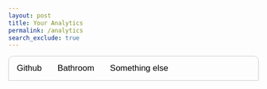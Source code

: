 ```yaml
---
layout: post
title: Your Analytics
permalink: /analytics
search_exclude: true
---
```


<head>
  <link
    rel="stylesheet"
    href="https://cdnjs.cloudflare.com/ajax/libs/animate.css/4.1.1/animate.min.css"
  />
</head>


<style>
    body {
        font-family: Arial;
    }

    /* Style the tab */
    .tab {
        overflow: hidden;
        border: 1px solid #cccccc;
        background-color: transparent;
        border-top-right-radius: 10px;
        border-top-left-radius: 10px;
    }

    /* Style the buttons inside the tab */
    .tab button {
        background-color: inherit;
        float: left;
        border: none;
        outline: none;
        cursor: pointer;
        padding: 14px 16px;
        transition: 0.3s;
        font-size: 17px;
    }

    /* Change background color of buttons on hover */
    .tab button:hover {
        background-color: #5d5d5d !important;
    }

    /* Create an active/current tablink class */
    .tab button.active {
        background-color: #373737 !important;
    }

    /* Style the tab content */
    .tabcontent {
        display: none;
        padding: 6px 12px;
        border: 1px solid #ccc;
        border-bottom-right-radius: 10px;
        border-bottom-left-radius: 10px;
        border-top: none;
    }

    .container {
        display: flex;
        justify-content: left;
        width: 100%;
        max-width: 1200px;
        /* padding: 20px; */
        padding-bottom: 20px;
        padding-top: 20px;
        box-sizing: border-box;
    }

    .profile {
        display: flex;
        align-items: flex-start;
        max-width: 800px;
        width: 100%;
        background-color: #2c3e50;
        padding: 20px;
        border-radius: 10px;
        box-shadow: 0 0 10px rgba(0, 0, 0, 0.1);
    }

    .left-side {
        display: flex;
        flex-direction: column;
        align-items: flex-start;
        margin-right: 20px;
    }

    .avatar {
        border-radius: 50%;
        width: 100px;
        height: 100px;
        margin-bottom: 20px;
    }

    .modal {
        display: none;
        position: fixed;
        z-index: 1;
        left: 0;
        top: 0;
        width: 100%;
        height: 100%;
        overflow: auto;
        background-color: rgba(0, 0, 0, 0.4);
        /* Semi-transparent black background */
        padding-top: 60px;
    }

    .modal-content {
        background-color: #3c4e60;
        /* Same background color as .profile */
        margin: 5% auto;
        padding: 20px;
        border: 1px solid #888888;
        width: 80%;
        border-radius: 10px;
        /* Rounded corners */
        box-shadow: 0 0 10px rgba(255, 0, 0, 0.5);
        /* Red shadow for alert effect */
    }

    .close {
        color: #aaa;
        float: right;
        font-size: 28px;
        font-weight: bold;
    }

    .close:hover,
    .close:focus {
        color: black;
        text-decoration: none;
        cursor: pointer;
    }
</style>

<div class="tab">
    <button class="tablinks" onclick="openTab(event, 'Github')">Github</button>
    <button class="tablinks" onclick="openTab(event, 'Bathroom')">Bathroom</button>
    <button class="tablinks" onclick="openTab(event, 'Something else')">Something else</button>
</div>

<div id="Github" class="tabcontent">
    <h3 style="padding-left: 32px;" class="animate__animated animate__fadeIn">Github</h3>
    <!-- Modal Structure -->
    <div id="dataModal" class="modal">
        <div class="modal-content">
            <span class="close">&times;</span>
            <pre id="modalData"></pre>
        </div>
    </div>

    <!-- Analytics Page -->
    <!-- Analytics Page -->
    <div class="container animate__animated animate__fadeIn">
        <div id="profile" class="profile">
            <div class="left-side">
                <img id="avatar" class="avatar" src="" alt="User Avatar">
                <p id="username"></p>
            </div>
            <div class="details">
                <p id="profile-url"></p>
                <p id="issues-count"></p>
                <p id="prs-count"></p>
                <p id="commits-count"></p>
                <p id="repos-url"></p>
                <p id="public-repos"></p>
                <p id="public-gists"></p>
                <p id="followers"></p>
                <p id="following"></p>
            </div>
        </div>
    </div>
</div>

<div id="Bathroom" class="tabcontent">
    <h3 style="padding-left: 32px;" class="animate__animated animate__fadeIn">Bathroom</h3>
    <div class="container">
        <div class="components">
        <table>
            <thead>
                <tr>
                    <th>Statistic</th>
                    <th>Value</th>
                </tr>
            </thead>
            <tbody>
                <tr>
                    <td>Average Duration (minutes)</td>
                    <td id="avg-duration">placeholder</td>
                </tr>
                <tr>
                    <td>Number of Times Gone</td>
                    <td id="num-times">placeholder</td>
                </tr>
            </tbody>
        </table>
</div>

<div id="Something else" class="tabcontent">
    <h3>Something else</h3>
    <p>Your content here</p>
</div>

<script>
    function openTab(evt, tabName) {
        var i, tabcontent, tablinks;
        tabcontent = document.getElementsByClassName("tabcontent");
        for (i = 0; i < tabcontent.length; i++) {
            tabcontent[i].style.display = "none";
        }
        tablinks = document.getElementsByClassName("tablinks");
        for (i = 0; i < tablinks.length; i++) {
            tablinks[i].className = tablinks[i].className.replace(" active", "");
        }
        document.getElementById(tabName).style.display = "block";
        evt.currentTarget.className += " active";
    }
</script>

<script type="module">
    import { pythonURI, fetchOptions } from '{{ site.baseurl }}/assets/js/api/config.js';

    // URLs to fetch profile links, user data, and commits
    const profileLinksUrl = `${pythonURI}/api/analytics/github/user/profile_links`;
    const userProfileUrl = `${pythonURI}/api/analytics/github/user`;
    const commitsUrl = `${pythonURI}/api/analytics/github/user/commits`;
    const prsUrl = `${pythonURI}/api/analytics/github/user/prs`;
    const issuesUrl = `${pythonURI}/api/analytics/github/user/issues`;

    async function fetchData() {
        try {
            // Define the fetch requests
            const profileLinksRequest = fetch(profileLinksUrl, fetchOptions);
            const userProfileRequest = fetch(userProfileUrl, fetchOptions);
            const commitsRequest = fetch(commitsUrl, fetchOptions);
            const prsRequest = fetch(prsUrl, fetchOptions);
            const issuesRequest = fetch(issuesUrl, fetchOptions);

            // Run all fetch requests concurrently
            const [profileLinksResponse, userProfileResponse, commitsResponse, prsResponse, issuesResponse] = await Promise.all([
                profileLinksRequest,
                userProfileRequest,
                commitsRequest,
                prsRequest,
                issuesRequest
            ]);

            // Check for errors in the responses
            if (!profileLinksResponse.ok) {
                throw new Error('Failed to fetch profile links: ' + profileLinksResponse.statusText);
            }
            if (!userProfileResponse.ok) {
                throw new Error('Failed to fetch user profile: ' + userProfileResponse.statusText);
            }
            if (!commitsResponse.ok) {
                throw new Error('Failed to fetch commits: ' + commitsResponse.statusText);
            }
            if (!prsResponse.ok) {
                throw new Error('Failed to fetch pull requests: ' + prsResponse.statusText);
            }
            if (!issuesResponse.ok) {
                throw new Error('Failed to fetch issues: ' + issuesResponse.statusText);
            }

            // Parse the JSON data
            const profileLinks = await profileLinksResponse.json();
            const userProfile = await userProfileResponse.json();
            const commitsData = await commitsResponse.json();
            const prsData = await prsResponse.json();
            const issuesData = await issuesResponse.json();

            // Extract commits count
            const commitsArray = commitsData.details_of_commits || [];
            const commitsCount = commitsData.total_commit_contributions || 0;
            const prsArray = prsData.pull_requests || [];
            const prsCount = prsArray.length || 0;
            const issuesArray = issuesData.issues || [];
            const issuesCount = issuesArray.length || 0;

            // Extract relevant information from the user profile data
            const username = userProfile.login || 'N/A';
            const profileUrl = profileLinks.profile_url || 'N/A';
            const avatarUrl = userProfile.avatar_url || '';
            const publicReposUrl = profileLinks.repos_url || 'N/A';  // Added for repos URL
            const publicRepos = userProfile.public_repos || 'N/A';
            const publicGists = userProfile.public_gists || 'N/A';
            const followers = userProfile.followers || 'N/A';
            const following = userProfile.following || 'N/A';

            // Update the HTML elements with the data
            document.getElementById('avatar').src = avatarUrl;
            document.getElementById('username').textContent = `Username: ${username}`;
            document.getElementById('profile-url').innerHTML = `Profile URL: <a href="${profileUrl}" target="_blank">${profileUrl}</a>`;  // Added link to profile URL
            document.getElementById('public-repos').textContent = `Public Repos: ${publicRepos}`;
            document.getElementById('public-gists').textContent = `Public Gists: ${publicGists}`;
            document.getElementById('followers').textContent = `Followers: ${followers}`;

            document.getElementById('commits-count').innerHTML = '<a href="#" class="info-link"><i class="fas fa-info-circle info-icon"></i></a>' + `Commits: ${commitsCount}`;
            document.querySelector('#commits-count .info-link').addEventListener('click', (event) => {
                event.preventDefault();
                showModal(commitsArray);
            });

            document.getElementById('prs-count').innerHTML = '<a href="#" class="info-link"><i class="fas fa-info-circle info-icon"></i></a>' + `Pull Requests: ${prsCount}`;
            document.querySelector('#prs-count .info-link').addEventListener('click', (event) => {
                event.preventDefault();
                showModal(prsArray);
            });

            document.getElementById('issues-count').innerHTML = '<a href="#" class="info-link"><i class="fas fa-info-circle info-icon"></i></a>' + `Issues: ${issuesCount}`;
            document.querySelector('#issues-count .info-link').addEventListener('click', (event) => {
                event.preventDefault();
                showModal(issuesArray);
            });

        } catch (error) {
            console.error('Error fetching data:', error);
        }
    }

    // Function to convert JSON data to a string with clickable links via Regular Expression (RegEx)
    function jsonToHtml(json) {
        const jsonString = JSON.stringify(json, null, 2);
        const urlPattern = /(https?:\/\/[^\s]+)/g;
        return jsonString.replace(urlPattern, '<a href="$1" target="_blank">$1</a>');
    }

    // Function to show modal with data
    function showModal(data) {
        const modal = document.getElementById('dataModal');
        const modalData = document.getElementById('modalData');
        const closeBtn = document.getElementsByClassName['close'](0);

        modalData.innerHTML = jsonToHtml(data);
        modal.style.display = 'block';

        closeBtn.onclick = function () {
            modal.style.display = 'none';
        }

        window.onclick = function (event) {
            if (event.target == modal) {
                modal.style.display = 'none';
            }
        }
    }

    // Call the fetchData function to initiate the requests
    fetchData();
</script>

<script type="module" src="https://unpkg.com/ionicons@7.1.0/dist/ionicons/ionicons.esm.js"></script>
<script nomodule src="https://unpkg.com/ionicons@7.1.0/dist/ionicons/ionicons.js"></script>

<script type="module">
    import { pythonURI, javaURI, fetchOptions } from '{{site.baseurl}}/assets/js/api/config.js';

    function calculateAverageDuration(timeIn) {
        const visits = timeIn.split(',');

        let totalDuration = 0;
        visits.forEach(visit => {
            const [checkIn, checkOut] = visit.split('-');

            // Ensure HH format by padding single-digit hours
            const formatTime = time => {
                const parts = time.split(':');
                if (parts[0].length === 1) parts[0] = '0' + parts[0]; // Pad single-digit hour
                return parts.join(':');
            };

            const checkInTime = new Date('1970-01-01T' + formatTime(checkIn)).getTime();
            const checkOutTime = new Date('1970-01-01T' + formatTime(checkOut)).getTime();

            const duration = (checkOutTime - checkInTime) / 1000 / 60; // Convert to minutes
            totalDuration += duration;
        });

        return totalDuration / visits.length; // Return the average duration in minutes
    }


    function getTinkle(personName) {
        const tinkleURL = javaURI + `/api/tinkle/${personName}`;
        console.log(tinkleURL);
        
        fetch(tinkleURL, { ...fetchOptions, credentials: 'include' })
            .then(response => {
                if (response.status !== 200) {
                    console.error("HTTP status code: " + response.status);
                    return null;
                }
                return response.json(); // Parse the response to JSON
            })
            .then(data => {
                if (data === null) return null;

                // Extract timeIn data
                const timeIn = data.timeIn; // Assuming the timeIn field is like "11:12:05-11:13:06,12:15:10-12:19:12"
                console.log("Time in data:", timeIn);

                // Calculate number of times gone (by counting the commas, add 1)
                const numVisits = timeIn.split(',').length;
                document.getElementById('num-times').textContent = numVisits;

                // Calculate average duration
                const avgDuration = calculateAverageDuration(timeIn);
                document.getElementById('avg-duration').textContent = avgDuration.toFixed(2);
            })
            .catch(err => {
                console.error("Fetch error: ", err);
            });
    }

    function getPerson() {
        const personButton = document.getElementById("fetch_person");
        const URL = javaURI + '/api/person/get';
        
        fetch(URL, { ...fetchOptions, credentials: 'include' })
            .then(response => {
                if (response.status !== 200) {
                    console.error("HTTP status code: " + response.status);
                    return null;
                }
                return response.json(); // Get the person data
            })
            .then(data => {
                if (data === null) return null;
                console.log("Person data:", data);
                getTinkle(encodeURIComponent(data.name)); // Fetch tinkle data for the person
            })
            .catch(err => {
                console.error("Fetch error: ", err);
            });
    }

    window.onload = async function () {
        getPerson(); // Fetch person data when the page loads
    }
</script>

